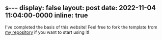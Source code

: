 s---
display: false
layout: post
date: 2022-11-04 11:04:00-0000
inline: true
---

I've completed the basis of this website! Feel free to fork the template from [my repository](https://github.com/lars-quaedvlieg/lars-quaedvlieg.github.io) if you want to start using it!